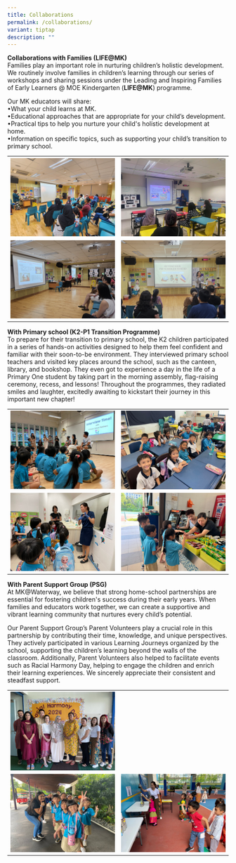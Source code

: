 ```yaml
---
title: Collaborations
permalink: /collaborations/
variant: tiptap
description: ""
---
```

<p><strong>Collaborations with Families (LIFE@MK)</strong>
<br>Families play an important role in nurturing children’s holistic development.
We routinely involve families in children’s learning through our series
of workshops and sharing sessions under the Leading and Inspiring Families
of Early Learners @ MOE Kindergarten (<strong>LIFE@MK</strong>) programme.</p>
<p></p>
<p>Our MK educators will share:
<br>•What your child learns at MK.
<br>•Educational approaches that are appropriate for your child’s development.
<br>•Practical tips to help you nurture your child's holistic development
at home.&nbsp;
<br>•Information on specific topics, such as supporting your child’s transition
to primary school.</p>
<table style="minWidth: 50px">
<colgroup>
<col>
<col>
</colgroup>
<tbody>
<tr>
<th rowspan="1" colspan="1">
<div class="isomer-image-wrapper">
<img style="width: 100%" height="auto" width="100%" alt="" src="/images/MK/With_Families_2.jpg">
</div>
</th>
<th rowspan="1" colspan="1">
<div class="isomer-image-wrapper">
<img style="width: 100%" height="auto" width="100%" alt="" src="/images/MK/With_Families_3.jpg">
</div>
</th>
</tr>
<tr>
<td rowspan="1" colspan="1">
<div class="isomer-image-wrapper">
<img style="width: 100%" height="auto" width="100%" alt="" src="/images/MK/With_Families_4.jpg">
</div>
</td>
<td rowspan="1" colspan="1">
<div class="isomer-image-wrapper">
<img style="width: 100%" height="auto" width="100%" alt="" src="/images/MK/With_Families_5.jpg">
</div>
</td>
</tr>
</tbody>
</table>
<p><strong>With Primary school (K2-P1 Transition Programme)</strong>
<br>To prepare for their transition to primary school, the K2 children participated
in a series of hands-on activities designed to help them feel confident
and familiar with their soon-to-be environment. They interviewed primary
school teachers and visited key places around the school, such as the canteen,
library, and bookshop. They even got to experience a day in the life of
a Primary One student by taking part in the morning assembly, flag-raising
ceremony, recess, and lessons! Throughout the programmes, they radiated
smiles and laughter, excitedly awaiting to kickstart their journey in this
important new chapter!</p>
<table style="minWidth: 50px">
<colgroup>
<col>
<col>
</colgroup>
<tbody>
<tr>
<th rowspan="1" colspan="1">
<div class="isomer-image-wrapper">
<img style="width: 100%" height="auto" width="100%" alt="" src="/images/MK/Primary_School_Photo_1.jpg">
</div>
</th>
<th rowspan="1" colspan="1">
<div class="isomer-image-wrapper">
<img style="width: 100%" height="auto" width="100%" alt="" src="/images/MK/Primary_School_Photo_2.jpg">
</div>
</th>
</tr>
<tr>
<td rowspan="1" colspan="1">
<div class="isomer-image-wrapper">
<img style="width: 100%" height="auto" width="100%" alt="" src="/images/MK/Primary_School_Photo_4.jpg">
</div>
</td>
<td rowspan="1" colspan="1">
<div class="isomer-image-wrapper">
<img style="width: 100%" height="auto" width="100%" alt="" src="/images/MK/Primary_School_Photo_5.jpg">
</div>
</td>
</tr>
</tbody>
</table>
<p><strong>With Parent Support Group (PSG)</strong>
<br>At MK@Waterway, we believe that strong home-school partnerships are essential
for fostering children's success during their early years. When families
and educators work together, we can create a supportive and vibrant learning
community that nurtures every child’s potential.</p>
<p>Our Parent Support Group’s Parent Volunteers play a crucial role in this
partnership by contributing their time, knowledge, and unique perspectives.
They actively participated in various Learning Journeys organized by the
school, supporting the children’s learning beyond the walls of the classroom.
Additionally, Parent Volunteers also helped to facilitate events such as
Racial Harmony Day, helping to engage the children and enrich their learning
experiences. We sincerely appreciate their consistent and steadfast support.</p>
<table style="minWidth: 50px">
<colgroup>
<col>
<col>
</colgroup>
<tbody>
<tr>
<th rowspan="1" colspan="1">
<div class="isomer-image-wrapper">
<img style="width: 100%" height="auto" width="100%" alt="" src="/images/MK/PSG_1.jpg">
</div>
</th>
<th rowspan="1" colspan="1">
<div class="isomer-image-wrapper">
<img style="width: 100%" height="auto" width="100%" alt="" src="/images/MK/PSG_2.jpg">
</div>
</th>
</tr>
<tr>
<td rowspan="1" colspan="1">
<div class="isomer-image-wrapper">
<img style="width: 100%" height="auto" width="100%" alt="" src="/images/MK/PSG_4.jpg">
</div>
</td>
<td rowspan="1" colspan="1">
<div class="isomer-image-wrapper">
<img style="width: 100%" height="auto" width="100%" alt="" src="/images/MK/PSG_5.jpg">
</div>
</td>
</tr>
</tbody>
</table>
<p></p>
<p></p>
<p></p>